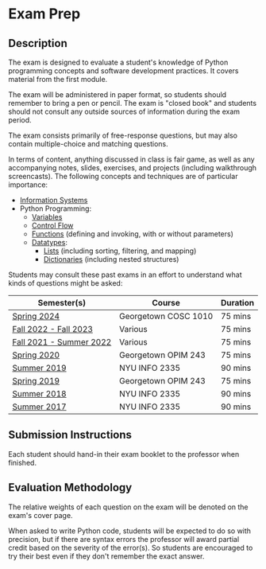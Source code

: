 
# Exam Prep

## Description

The exam is designed to evaluate a student's knowledge of Python programming concepts and software development practices. It covers material from the first module.

The exam will be administered in paper format, so students should remember to bring a pen or pencil. The exam is "closed book" and students should not consult any outside sources of information during the exam period.

The exam consists primarily of free-response questions, but may also contain multiple-choice and matching questions.

In terms of content, anything discussed in class is fair game, as well as any accompanying notes, slides, exercises, and projects (including walkthrough screencasts). The following concepts and techniques are of particular importance:

  + [Information Systems](/notes/info-systems/README.md)
  + Python Programming:
    + [Variables](/notes/python/variables.md)
    + [Control Flow](/notes/python/control-flow.md)
    + [Functions](/notes/python/functions.md) (defining and invoking, with or without parameters)
    + [Datatypes](/notes/python/datatypes/README.md):
      + [Lists](/notes/python/datatypes/lists.md) (including sorting, filtering, and mapping)
      + [Dictionaries](/notes/python/datatypes/dictionaries.md) (including nested structures)

Students may consult these past exams in an effort to understand what kinds of questions might be asked:


Semester(s) | Course | Duration
---|---|---
[Spring 2024](/exam/Midterm%20Exam%20-%20COSC%201010%20(Spring%202024)%20-%20v4.pdf) | Georgetown COSC 1010 | 75 mins
[Fall 2022 - Fall 2023](/exam/Crunch_the_YouTube_Data_Exam_(Fall_2023)_%5BYOUR_NET_ID%5D.ipynb) | Various | 75 mins
[Fall 2021 - Summer 2022](/exam/Exam_2022.ipynb) | Various | 75 mins
[Spring 2020](https://github.com/prof-rossetti/intro-to-python/blob/master/exam/Final%20Exam%20-%20OPIM%20243%20-%202020.pdf) | Georgetown OPIM 243 | 75 mins
[Summer 2019](https://github.com/prof-rossetti/nyu-info-2335-201905/blob/master/exams/final/exam.pdf) | NYU INFO 2335 | 90 mins
[Spring 2019](https://github.com/prof-rossetti/georgetown-opim-243-201901/blob/master/exams/final/exam.pdf) | Georgetown OPIM 243 | 75 mins
[Summer 2018](https://github.com/prof-rossetti/nyu-info-2335-201805/blob/master/exams/final/final-exam.pdf) | NYU INFO 2335 | 90 mins
[Summer 2017](https://github.com/prof-rossetti/nyu-info-2335-201706/blob/master/exams/final/NYU-INFO-2335-70-Final-Exam.pdf) | NYU INFO 2335 | 90 mins


## Submission Instructions

Each student should hand-in their exam booklet to the professor when finished.

## Evaluation Methodology

The relative weights of each question on the exam will be denoted on the exam's cover page.

When asked to write Python code, students will be expected to do so with precision, but if there are syntax errors the professor will award partial credit based on the severity of the error(s). So students are encouraged to try their best even if they don't remember the exact answer.
